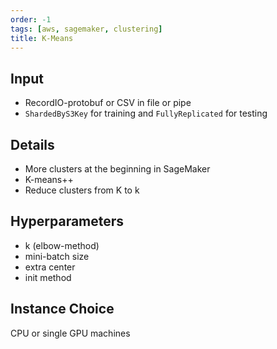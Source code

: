 ```yaml
---
order: -1
tags: [aws, sagemaker, clustering]
title: K-Means
---
```


## Input

- RecordIO-protobuf or CSV in file or pipe
- `ShardedByS3Key` for training and `FullyReplicated` for testing

## Details

- More clusters at the beginning in SageMaker
- K-means++
- Reduce clusters from K to k

## Hyperparameters

- k (elbow-method)
- mini-batch size
- extra center
- init method

## Instance Choice

CPU or single GPU machines